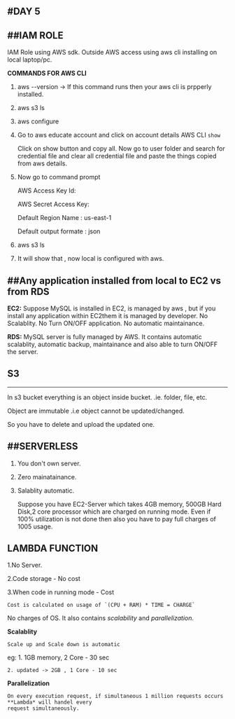 #DAY 5
---
##IAM ROLE
---
 IAM Role using AWS sdk.
 Outside AWS access using aws cli installing on local laptop/pc.

 **COMMANDS FOR AWS CLI** 
 1. aws --version -> If this command runs then your aws cli is prpperly installed.

 2. aws s3 ls

 3. aws configure

 4. Go to aws educate account and click on account details
    AWS CLI `show`
    
    Click on show button and copy all.
    Now go to user folder and search for credential file and clear all credential file and paste the things copied from aws details.
 
 5. Now go to command prompt 
 
    AWS Access Key Id: <copy paste key id from aws account details>
 
    AWS Secret Access Key: <copy paste secret from the same>
 
    Default Region Name : us-east-1
    
    Default output formate : json

 6. aws s3 ls

 7. It will show that , now local is configured with aws.



##Any application installed from local to EC2 vs from RDS
---
 **EC2:** Suppose MySQL is installed in EC2, is managed by aws , but if you install any application within EC2them it is managed by developer.
          No Scalablity.
          No Turn ON/OFF application. 
          No automatic maintainance.

 **RDS:** MySQL server is fully managed by AWS. It contains automatic scalablity, automatic backup, maintainance and also able to turn ON/OFF the server.


## S3
---
   In s3 bucket everything is an object inside bucket. .ie. folder, file, etc.
   
Object are immutable .i.e object cannot be updated/changed.

So you have to delete and upload the updated one.


##SERVERLESS
---

1. You don't own server.

2. Zero mainatainance.

3. Salablity automatic.


    Suppose you have EC2-Server which takes 4GB memory, 500GB Hard Disk,2 core processor which are charged on running mode.
Even if 100% utilization is not done then also you have to pay full charges of 1005 usage.
     

**LAMBDA FUNCTION**
---
   
   1.No Server.
   
   2.Code storage - No cost

   3.When code in running mode - Cost

    Cost is calculated on usage of `(CPU + RAM) * TIME = CHARGE`
 
No charges of OS. 
It also contains *scalability* and *parallelization*.
  
**Scalablity**
   
    Scale up and Scale down is automatic
    
eg: 1. 1GB memory, 2 Core - 30 sec

    2. updated -> 2GB , 1 Core - 10 sec

**Parallelization** 

    On every execution request, if simultaneous 1 million requests occurs **Lambda* will handel every 
    request simultaneously.

   
